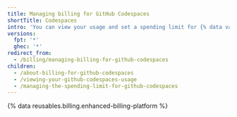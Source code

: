```yaml
---
title: Managing billing for GitHub Codespaces
shortTitle: Codespaces
intro: 'You can view your usage and set a spending limit for {% data variables.product.prodname_github_codespaces %}.'
versions:
  fpt: '*'
  ghec: '*'
redirect_from:
  - /billing/managing-billing-for-github-codespaces
children:
  - /about-billing-for-github-codespaces
  - /viewing-your-github-codespaces-usage
  - /managing-the-spending-limit-for-github-codespaces
---
```


{% data reusables.billing.enhanced-billing-platform %}
